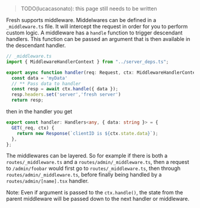> TODO(lucacasonato): this page still needs to be written

Fresh supports middleware. Middelwares can be defined in a `_middleware.ts`
file. It will intercept the request in order for you to perform custom logic. A
middleware has a `handle` function to trigger descendant handlers. This function
can be passed an argument that is then available in the descendant handler.

```ts
// _middleware.ts
import { MiddlewareHandlerContext } from "../server_deps.ts";

export async function handler(req: Request, ctx: MiddlewareHandlerContext) {
  const data = 'myData'
  // ** Pass data to handler 
  const resp = await ctx.handle({ data });
  resp.headers.set('server','fresh server')  
  return resp;
```

then in the handler you get

```ts
export const handler: Handlers<any, { data: string }> = {
  GET(_req, ctx) {
    return new Response(`clientID is ${ctx.state.data}`);
  },
};
```

The middlewares can be layered. So for example if there is both a
`routes/_middleware.ts` and a `routes/admin/_middleware.ts`, then a request to
`/admin/foobar` would first go to `routes/_middleware.ts`, then through
`routes/admin/_middleware.ts`, before finally being handled by a
`routes/admin/[name].tsx` handler.

Note: Even if argument is passed to the `ctx.handle()`, the state from the
parent middleware will be passed down to the next handler or middleware.
